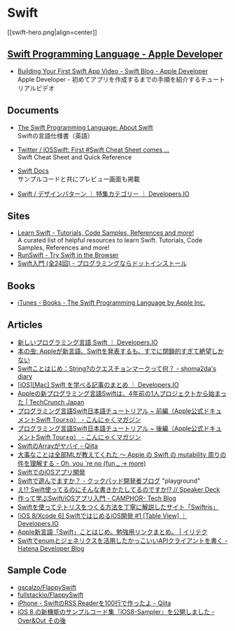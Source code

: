 # Swift

[[swift-hero.png|align=center]]

## [Swift Programming Language - Apple Developer](https://developer.apple.com/swift/)
- [Building Your First Swift App Video - Swift Blog - Apple Developer](https://developer.apple.com/swift/blog/?id=16)  
  Apple Developer - 初めてアプリを作成するまでの手順を紹介するチュートリアルビデオ

## Documents

- [The Swift Programming Language: About Swift](https://developer.apple.com/library/prerelease/ios/documentation/Swift/Conceptual/Swift_Programming_Language/index.html)  
  Swiftの言語仕様書（英語）

- [Twitter / iOSSwift: First #Swift Cheat Sheet comes ...](https://twitter.com/iOSSwift/status/473768737561391105)  
  Swift Cheat Sheet and Quick Reference

- [Swift Docs](https://sites.google.com/a/gclue.jp/swift-docs/)  
  サンプルコードと共にプレビュー画面も掲載

- [Swift / デザインパターン ｜ 特集カテゴリー ｜ Developers.IO](http://dev.classmethod.jp/referencecat/ios8-swift-design-pattern/)


## Sites

- [Learn Swift - Tutorials, Code Samples, References and more!](http://www.learnswift.tips/)  
  A curated list of helpful resources to learn Swift. Tutorials, Code Samples, References and more!
- [RunSwift - Try Swift in the Browser](http://www.runswiftlang.com/)
- [Swift入門 (全24回) - プログラミングならドットインストール](http://dotinstall.com/lessons/basic_swift)


## Books

- [iTunes - Books - The Swift Programming Language by Apple Inc.](https://itunes.apple.com/us/book/the-swift-programming-language/id881256329?mt=11)

## Articles

- [新しいプログラミング言語 Swift ｜ Developers.IO](http://dev.classmethod.jp/smartphone/swift/)
- [本の虫: Appleが新言語、Swiftを発表するも、すでに閉鎖的すぎて絶望しかない](http://cpplover.blogspot.jp/2014/06/appleswift.html)
- [Swiftことはじめ：String?のクエスチョンマークって何？ - shoma2da's diary](http://shoma2da.hatenablog.com/entry/2014/06/03/233312)
- [[iOS][Mac] Swift を学べる記事のまとめ ｜ Developers.IO](http://dev.classmethod.jp/smartphone/iphone/learn-swift/)
- [Appleの新プログラミング言語Swiftは、4年前の1人プロジェクトから始まった | TechCrunch Japan](http://jp.techcrunch.com/2014/06/05/20140604apples-new-programming-language-has-been-in-development-for-nearly-four-years/)
- [プログラミング言語Swift日本語チュートリアル ~ 前編（Apple公式ドキュメントSwift Tour±α） - こんにゃくマガジン](http://xavier.hateblo.jp/entry/2014/06/12/223346)
- [プログラミング言語Swift日本語チュートリアル ~ 後編（Apple公式ドキュメントSwift Tour±α） - こんにゃくマガジン](http://xavier.hateblo.jp/entry/2014/06/14/201418)
- [SwiftのArrayがヤバイ - Qiita](http://qiita.com/koher/items/6f54eafac59793e7c364)
- [大事なことは全部MLが教えてくれた ～ Apple の Swift の mutability 周りの件を理解する - Oh, you `re no (fun _ → more)](http://d.hatena.ne.jp/camlspotter/20140611/1402457362)
- [SwiftでのiOSアプリ開発](http://www.slideshare.net/mokemokechicken/swifti-os)
- [Swiftで遊んでますか？ - クックパッド開発者ブログ](http://techlife.cookpad.com/entry/2014/11/12/170041) "playground"
- [え!? Swift使ってるのにそんな書きかたしてるのですか!? // Speaker Deck](https://speakerdeck.com/yuseinishiyama/e-swiftshi-tuterufalsenisonnashu-kikatasiterufalsedesuka)
- [作って学ぶSwift/iOSアプリ入門 - CAMPHOR- Tech Blog](http://tech.camph.net/how-to-make-ios-app-with-swift/)
- [Swiftを使ってテトリスをつくる方法を丁寧に解説したサイト「Swiftris」](http://www.softantenna.com/wp/software/swiftris/)
- [[iOS 8/Xcode 6] SwiftではじめるiOS開発 #1 [Table View] ｜ Developers.IO](http://dev.classmethod.jp/references/ios-8-xcode-6-swift-listview/)
- [Apple新言語「Swift」ことはじめ。勉強用リンクまとめ。 | イリテク](http://iritec.jp/objective-c/9068/)
- [Swiftでenumとジェネリクスを活用したかっこいいAPIクライアントを書く - Hatena Developer Blog](http://developer.hatenastaff.com/entry/smart-api-client-with-swift-using-enum-and-generics)


## Sample Code

- [gscalzo/FlappySwift](https://github.com/gscalzo/FlappySwift)  
- [fullstackio/FlappySwift](https://github.com/fullstackio/FlappySwift)
- [iPhone - SwiftのRSS Readerを100行で作ったよ - Qiita](http://qiita.com/susieyy/items/749c4ac5d82d765c12c6)
- [iOS 8 の新機能のサンプルコード集『iOS8-Sampler』を公開しました - Over&Out その後](http://d.hatena.ne.jp/shu223/20140918/1410979802)